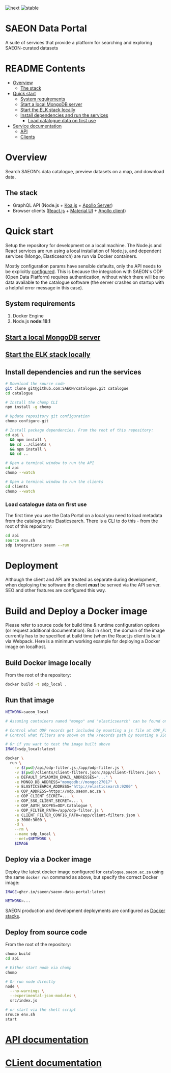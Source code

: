 ![next](https://github.com/SAEON/catalogue/workflows/deployment@next/badge.svg?branch=next)
![stable](https://github.com/SAEON/catalogue/workflows/deployment@stable/badge.svg?branch=stable)

# SAEON Data Portal

A suite of services that provide a platform for searching and exploring SAEON-curated datasets

# README Contents

<!-- START doctoc generated TOC please keep comment here to allow auto update -->
<!-- DON'T EDIT THIS SECTION, INSTEAD RE-RUN doctoc TO UPDATE -->

- [Overview](#overview)
  - [The stack](#the-stack)
- [Quick start](#quick-start)
  - [System requirements](#system-requirements)
  - [Start a local MongoDB server](#start-a-local-mongodb-server)
  - [Start the ELK stack locally](#start-the-elk-stack-locally)
  - [Install dependencies and run the services](#install-dependencies-and-run-the-services)
    - [Load catalogue data on first use](#load-catalogue-data-on-first-use)
- [Service documentation](#service-documentation)
  - [API](#api)
  - [Clients](#clients)

<!-- END doctoc generated TOC please keep comment here to allow auto update -->

# Overview
Search SAEON's data catalogue, preview datasets on a map, and download data.

## The stack

- GraphQL API (Node.js + [Koa.js](https://koajs.com/) + [Apollo Server](https://www.apollographql.com/docs/apollo-server/))
- Browser clients ([React.js](https://reactjs.org/) + [Material UI](https://material-ui.com/) + [Apollo client](https://www.apollographql.com/apollo-client))

# Quick start

Setup the repository for development on a local machine. The Node.js and React services are run using a local installation of Node.js, and dependent services (Mongo, Elasticsearch) are run via Docker containers.

Mostly configuration params have sensible defaults, only the API needs to be explicitly [configured](/src/api#environment-configuration). This is because the integration with SAEON's ODP (Open Data Platform) requires authentication, without which there will be no data available to the catalogue software (the server crashes on startup with a helpful error message in this case).

## System requirements

1. Docker Engine
2. Node.js **node:19.1**

## [Start a local MongoDB server](https://github.com/SAEON/mongo#local-development)

## [Start the ELK stack locally](https://github.com/SAEON/elk-stack#local-development)

## Install dependencies and run the services

```sh
# Download the source code
git clone git@github.com:SAEON/catalogue.git catalogue
cd catalogue

# Install the chomp CLI
npm install -g chomp

# Update repository git configuration
chomp configure-git

# Install package dependencies. From the root of this repository:
cd api \
  && npm install \
  && cd ../clients \
  && npm install \
  && cd ..

# Open a terminal window to run the API
cd api
chomp --watch

# Open a terminal window to run the clients
cd clients
chomp --watch
```

### Load catalogue data on first use
The first time you use the Data Portal on a local you need to load metadata from the catalogue into Elasticsearch. There is a CLI to do this - from the root of this repository:

```sh
cd api
source env.sh
sdp integrations saeon --run
```

# Deployment
Although the client and API are treated as separate during development, when deploying the software the client ***must*** be served via the API server. SEO and other features are configured this way.

# Build and Deploy a Docker image
Please refer to source code for build time & runtime configuration options (or request additional documentation). But in short, the domain of the image currently has to be specified at build time (when the React.js client is built via Webpack. Here is a minimum working example for deploying a Docker image on localhost.

## Build Docker image locally
From the root of the repository:

```sh
docker build -t sdp_local .
```

## Run that image

```sh
NETWORK=saeon_local

# Assuming containers named "mongo" and "elasticsearch" can be found on the "saeon_local" network

# Control what ODP records get included by mounting a js file at ODP_FILTER_PATH
# Control what filters are shown on the /records path by mounting a JSON file at CLIENT_FILTER_CONFIG_PATH

# Or if you want to test the image built above
IMAGE=sdp_local:latest

docker \
  run \
    -v $(pwd)/api/odp-filter.js:/app/odp-filter.js \
    -v $(pwd)/clients/client-filters.json:/app/client-filters.json \
    -e DEFAULT_SYSADMIN_EMAIL_ADDRESSES="..." \
    -e MONGO_DB_ADDRESS="mongodb://mongo:27017" \
    -e ELASTICSEARCH_ADDRESS="http://elasticsearch:9200" \
    -e ODP_ADDRESS=https://odp.saeon.ac.za \
    -e ODP_CLIENT_SECRET=... \
    -e ODP_SSO_CLIENT_SECRET=... \
    -e ODP_AUTH_SCOPES=ODP.Catalogue \
    -e ODP_FILTER_PATH=/app/odp-filter.js \
    -e CLIENT_FILTER_CONFIG_PATH=/app/client-filters.json \
    -p 3000:3000 \
    -d \
    --rm \
    --name sdp_local \
    --net=$NETWORK \
    $IMAGE
```


## Deploy via a Docker image
Deploy the latest docker image configured for `catalogue.saeon.ac.za` using the same `docker run` command as above, but specify the correct Docker image:

```sh
IMAGE=ghcr.io/saeon/saeon-data-portal:latest

NETWORK=...
```

SAEON production and development deployments are configured as [Docker stacks](/deploy/).

## Deploy from source code
From the root of the repository:

```sh
chomp build
cd api

# Either start node via chomp
chomp

# Or run node directly
node \
  --no-warnings \
  --experimental-json-modules \
  src/index.js

# or start via the shell script
srouce env.sh
start
```

# [API documentation](api/)
# [CLient documentation](clients/)
